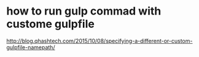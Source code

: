 # how to run gulp commad with custome gulpfile  
http://blog.qhashtech.com/2015/10/08/specifying-a-different-or-custom-gulpfile-namepath/